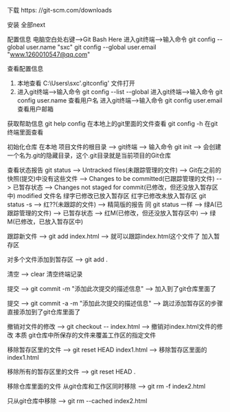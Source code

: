 下载  https: //git-scm.com/downloads

安装  全部next 

配置信息
电脑空白处右键-->Git Bash Here 进入git终端-->输入命令
git config --global user.name "sxc"
git config --global user.email "www.1260010547@qq.com"

查看配置信息
1. 本地查看   C:\Users\sxc\'.gitconfig' 文件打开
2. 进入git终端-->输入命令 git config --list --global
进入git终端-->输入命令 git config user.name  查看用户名
进入git终端-->输入命令 git config user.email 查看用户邮箱

获取帮助信息
git help config  在本地上的git里面的文件查看
git config -h   在git终端里面查看

初始化仓库
在本地
项目文件的根目录  -->  git终端  -->  输入命令 git init  --> 会创建一个名为.git的隐藏目录，这个.git目录就是当前项目的Git仓库

查看状态报告
git status  -->  Untracked files(未跟踪管理的文件)  --> Git在之前的快照(提交)中没有这些文件
            -->  Changes to be committed(已跟踪管理的文件)  -->  已暂存状态
            -->  Changes not staged for commit(已修改，但还没放入暂存区中)   modified 文件名 绿字已修改已放入暂存区   红字已修改未放入暂存区
git status -s  --> 红??(未跟踪的文件)     -->  精简版的报告 同 git status 一样
               --> 绿A(已跟踪管理的文件)  -->  已暂存状态
               --> 红M(已修改，但还没放入暂存区中)
               --> 绿M(已修改，已放入暂存区中)

跟踪新文件  -->  git add index.html  -->  就可以跟踪index.html这个文件了   加入暂存区

对多个文件添加到暂存区  -->  git add .

清空  -->  clear 清空终端记录

提交  -->  git commit -m "添加此次提交的描述信息"  -->  加入到了git仓库里面了

提交  -->  git commit -a -m "添加此次提交的描述信息"  -->  跳过添加暂存区的步骤直接添加到了git仓库里面了

撤销对文件的修改  -->  git checkout -- index.html  -->  撤销对index.html文件的修改  本质 git仓库中所保存的文件来覆盖工作区的指定文件

移除暂存区里的文件  -->  git reset HEAD index1.html  -->  移除暂存区里面的index1.html

移除所有的暂存区里的文件  -->  git reset HEAD .

移除仓库里面的文件
从git仓库和工作区同时移除  -->  git rm -f index2.html

只从git仓库中移除  -->  git rm --cached index2.html

